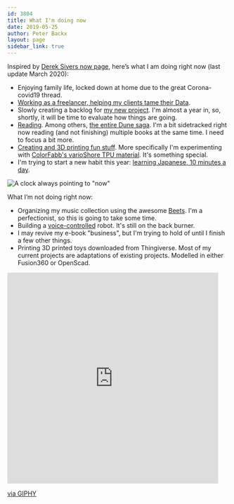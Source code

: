 ```yaml
---
id: 3804
title: What I'm doing now
date: 2019-05-25
author: Peter Backx
layout: page
sidebar_link: true
---
```

Inspired by [Derek Sivers now page](http://sivers.org/now), here’s what I am doing right now (last update March 2020):

* Enjoying family life, locked down at home due to the great Corona-covid19 thread.
* [Working as a freelancer, helping my clients tame their Data](https://www.linkedin.com/in/pbackx/).
* Slowly creating a backlog for [my new project](https://www.buildastockportfolio.com/). I'm almost a year in, so, shortly, it will be time to evaluate how things are going.
* [Reading](https://www.goodreads.com/user/show/37577599-peter-backx). Among others, [the entire Dune saga](http://www.dunenovels.com/). I'm a bit sidetracked right now reading (and not finishing) multiple books at the same time. I need to focus a bit more.
* [Creating and 3D printing fun stuff](https://www.streamhead.com/category/3d_printing.html). More specifically I'm experimenting with [ColorFabb's varioShore TPU material](https://colorfabb.com/varioshore-tpu-black). It's something special.
* I'm trying to start a new habit this year: [learning Japanese, 10 minutes a day](https://www.duolingo.com/profile/PeterBackx1).

![A clock always pointing to "now"](http://www.streamhead.com/wp-content/uploads/2015/10/D0D60BD6.jpg)

What I’m not doing right now:

* Organizing my music collection using the awesome [Beets](http://beets.io/). I'm a perfectionist, so this is going to take some time.
* Building a [voice-controlled](https://aiyprojects.withgoogle.com/voice/) robot. It's still on the back burner.
* I may revive my e-book "business", but I'm trying to hold of until I finish a few other things.
* Printing 3D printed toys downloaded from Thingiverse. Most of my current projects are adaptations of existing projects. Modelled in either Fusion360 or OpenScad.

<iframe src="https://giphy.com/embed/26xoplW0VhLLByrAY" width="480" height="480" frameBorder="0" class="giphy-embed" allowFullScreen></iframe><p><a href="https://giphy.com/gifs/cute-sloth-slothilda-26xoplW0VhLLByrAY">via GIPHY</a></p>